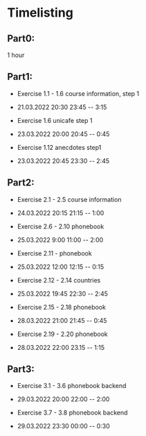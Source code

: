 # Timelisting

## Part0:

1 hour

## Part1:

- Exercise 1.1 - 1.6 course information, step 1
+ 21.03.2022 20:30 23:45 -- 3:15

- Exercise 1.6 unicafe step 1
+ 23.03.2022 20:00 20:45 -- 0:45

- Exercise 1.12 anecdotes step1
+ 23.03.2022 20:45 23:30 -- 2:45


## Part2:
- Exercise 2.1 - 2.5 course information
+ 24.03.2022 20:15 21:15 -- 1:00

- Exercise 2.6 - 2.10 phonebook
+ 25.03.2022 9:00 11:00 -- 2:00

- Exercise 2.11 - phonebook
+ 25.03.2022 12:00 12:15 -- 0:15

- Exercise 2.12 - 2.14 countries
+ 25.03.2022 19:45 22:30 -- 2:45

- Exercise 2.15 - 2.18 phonebook
+ 28.03.2022 21:00 21:45 -- 0:45

- Exercise 2.19 - 2.20 phonebook
+ 28.03.2022 22:00 23.15 -- 1:15 


## Part3:
- Exercise 3.1 - 3.6 phonebook backend
+ 29.03.2022 20:00 22:00 -- 2:00

- Exercise 3.7 - 3.8 phonebook backend
+ 29.03.2022 23:30 00:00 -- 0:30

